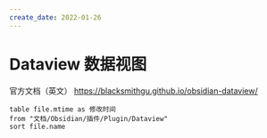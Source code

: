 ```yaml
---
create_date: 2022-01-26
---
```


# Dataview 数据视图

官方文档（英文） https://blacksmithgu.github.io/obsidian-dataview/


```dataview
table file.mtime as 修改时间
from "文档/Obsidian/插件/Plugin/Dataview"
sort file.name
```
